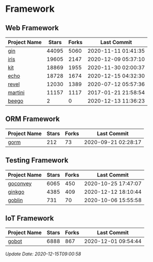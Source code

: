 # Framework

## Web Framework
| Project Name | Stars | Forks | Last Commit |
| ------------ | ----- | ----- | ----------- |
| [gin](https://github.com/gin-gonic/gin) | 44095 | 5060 | 2020-11-11 01:41:35 |
| [iris](https://github.com/kataras/iris) | 19605 | 2147 | 2020-12-09 05:37:10 |
| [kit](https://github.com/go-kit/kit) | 18869 | 1955 | 2020-11-30 02:00:37 |
| [echo](https://github.com/labstack/echo) | 18728 | 1674 | 2020-12-15 04:32:30 |
| [revel](https://github.com/revel/revel) | 12030 | 1389 | 2020-07-12 05:57:36 |
| [martini](https://github.com/go-martini/martini) | 11157 | 1117 | 2017-01-21 21:58:54 |
| [beego](https://github.com/astaxie/beego) | 2 | 0 | 2020-12-13 11:36:23 |

## ORM Framework
| Project Name | Stars | Forks | Last Commit |
| ------------ | ----- | ----- | ----------- |
| [gorm](https://github.com/jinzhu/gorm) | 212 | 73 | 2020-09-21 02:28:17 |

## Testing Framework
| Project Name | Stars | Forks | Last Commit |
| ------------ | ----- | ----- | ----------- |
| [goconvey](https://github.com/smartystreets/goconvey) | 6065 | 450 | 2020-10-25 17:47:07 |
| [ginkgo](https://github.com/onsi/ginkgo) | 4385 | 409 | 2020-12-12 18:10:44 |
| [goblin](https://github.com/franela/goblin) | 731 | 70 | 2020-10-06 15:55:58 |

## IoT Framework
| Project Name | Stars | Forks | Last Commit |
| ------------ | ----- | ----- | ----------- |
| [gobot](https://github.com/hybridgroup/gobot) | 6888 | 867 | 2020-12-01 09:54:44 |

*Update Date: 2020-12-15T09:00:58*